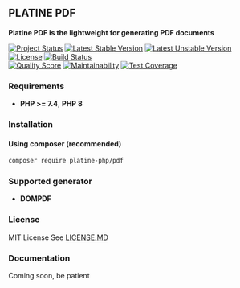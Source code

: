 ## PLATINE PDF
**Platine PDF is the lightweight for generating PDF documents**

[![Project Status](http://opensource.box.com/badges/active.svg)](http://opensource.box.com/badges)
[![Latest Stable Version](https://poser.pugx.org/platine-php/pdf/v)](https://packagist.org/packages/platine-php/pdf)
[![Latest Unstable Version](https://poser.pugx.org/platine-php/pdf/v/unstable)](https://packagist.org/packages/platine-php/pdf)
[![License](https://poser.pugx.org/platine-php/pdf/license)](https://packagist.org/packages/platine-php/pdf)
[![Build Status](https://img.shields.io/travis/platine-php/pdf/develop.svg?style=flat-square)](https://travis-ci.com/platine-php/pdf)  
[![Quality Score](https://img.shields.io/scrutinizer/g/platine-php/pdf.svg?style=flat-square)](https://scrutinizer-ci.com/g/platine-php/pdf)
[![Maintainability](https://api.codeclimate.com/v1/badges/ead7b1ada15711ef0b1e/maintainability)](https://codeclimate.com/github/platine-php/pdf/maintainability)
[![Test Coverage](https://api.codeclimate.com/v1/badges/ead7b1ada15711ef0b1e/test_coverage)](https://codeclimate.com/github/platine-php/pdf/test_coverage)

### Requirements 
- **PHP >= 7.4**, **PHP 8** 

### Installation
#### Using composer (recommended)
```bash
composer require platine-php/pdf
```

### Supported generator 
- **DOMPDF**

### License
MIT License See [LICENSE.MD](LICENSE.MD)

### Documentation 
Coming soon, be patient

